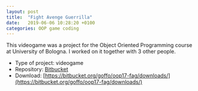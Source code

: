 ```yaml
---
layout: post
title:  "Fight Avenge Guerrilla"
date:   2019-06-06 10:28:20 +0100
categories: OOP game coding
---
```


<!--img src="/assets/images/unistation-screen.png" /-->

This videogame was a project for the Object Oriented Programming course at
University of Bologna. 
I worked on it together with 3 other people.

* Type of project: videogame
* Repository: [Bitbucket](https://bitbucket.org/goffo/oop17-fag/src/master/src/main/resources/assets/)
* Download: [https://bitbucket.org/goffo/oop17-fag/downloads/](https://bitbucket.org/goffo/oop17-fag/downloads/)

